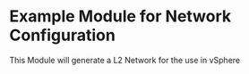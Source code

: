 # Example Module for Network Configuration

This Module will generate a L2 Network for the use in vSphere
